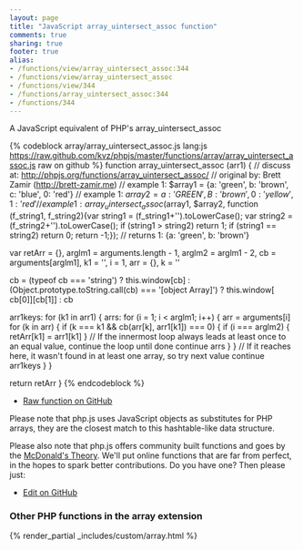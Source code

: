 ```yaml
---
layout: page
title: "JavaScript array_uintersect_assoc function"
comments: true
sharing: true
footer: true
alias:
- /functions/view/array_uintersect_assoc:344
- /functions/view/array_uintersect_assoc
- /functions/view/344
- /functions/array_uintersect_assoc:344
- /functions/344
---
```

<!-- Generated by Rakefile:build -->
A JavaScript equivalent of PHP's array_uintersect_assoc

{% codeblock array/array_uintersect_assoc.js lang:js https://raw.github.com/kvz/phpjs/master/functions/array/array_uintersect_assoc.js raw on github %}
function array_uintersect_assoc (arr1) {
  //  discuss at: http://phpjs.org/functions/array_uintersect_assoc/
  // original by: Brett Zamir (http://brett-zamir.me)
  //   example 1: $array1 = {a: 'green', b: 'brown', c: 'blue', 0: 'red'}
  //   example 1: $array2 = {a: 'GREEN', B: 'brown', 0: 'yellow', 1: 'red'}
  //   example 1: array_uintersect_assoc($array1, $array2, function (f_string1, f_string2){var string1 = (f_string1+'').toLowerCase(); var string2 = (f_string2+'').toLowerCase(); if (string1 > string2) return 1; if (string1 == string2) return 0; return -1;});
  //   returns 1: {a: 'green', b: 'brown'}

  var retArr = {},
    arglm1 = arguments.length - 1,
    arglm2 = arglm1 - 2,
    cb = arguments[arglm1],
    k1 = '',
    i = 1,
    arr = {},
    k = ''

  cb = (typeof cb === 'string') ? this.window[cb] : (Object.prototype.toString.call(cb) === '[object Array]') ? this.window[
    cb[0]][cb[1]] : cb

  arr1keys: for (k1 in arr1) {
    arrs: for (i = 1; i < arglm1; i++) {
      arr = arguments[i]
      for (k in arr) {
        if (k === k1 && cb(arr[k], arr1[k1]) === 0) {
          if (i === arglm2) {
            retArr[k1] = arr1[k1]
          }
          // If the innermost loop always leads at least once to an equal value, continue the loop until done
          continue arrs
        }
      }
      // If it reaches here, it wasn't found in at least one array, so try next value
      continue arr1keys
    }
  }

  return retArr
}
{% endcodeblock %}

 - [Raw function on GitHub](https://github.com/kvz/phpjs/blob/master/functions/array/array_uintersect_assoc.js)

Please note that php.js uses JavaScript objects as substitutes for PHP arrays, they are 
the closest match to this hashtable-like data structure. 

Please also note that php.js offers community built functions and goes by the 
[McDonald's Theory](https://medium.com/what-i-learned-building/9216e1c9da7d). We'll put online 
functions that are far from perfect, in the hopes to spark better contributions. 
Do you have one? Then please just: 

 - [Edit on GitHub](https://github.com/kvz/phpjs/edit/master/functions/array/array_uintersect_assoc.js)


### Other PHP functions in the array extension
{% render_partial _includes/custom/array.html %}
